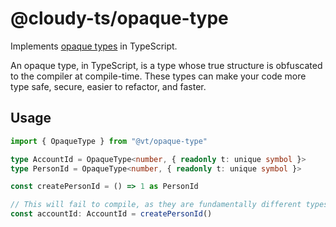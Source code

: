 # @cloudy-ts/opaque-type

Implements [opaque types](https://codemix.com/opaque-types-in-javascript/) in TypeScript.

An opaque type, in TypeScript, is a type whose true structure is obfuscated to the compiler at compile-time. These types can make your code more type safe, secure, easier to refactor, and faster.

## Usage

```ts
import { OpaqueType } from "@vt/opaque-type"

type AccountId = OpaqueType<number, { readonly t: unique symbol }>
type PersonId = OpaqueType<number, { readonly t: unique symbol }>

const createPersonId = () => 1 as PersonId

// This will fail to compile, as they are fundamentally different types.
const accountId: AccountId = createPersonId()
```
